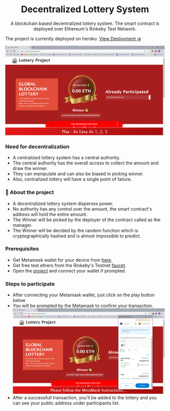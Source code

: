 <h1 align="center"> Decentralized Lottery System </h1>
<p align="center">
A blockchain based decentralized lottery system. The smart contract is deployed over Ethereum's Rinkeby Test Network.

The project is currently deployed on heroku.
  [View Deployment ⇉](https://lottery--project.herokuapp.com/)
</p>

![screenshot for home screen](https://github.com/Atharva-Vijay-Khade/Lottery_Project/blob/master/screenshots/1.png)

### Need for decentralization
- A centralized lottery system has a central authority.
- The central authority has the overall access to collect the amount and draw the winner.
- They can manipulate and can also be biased in picking winner.
- Also, centralized lottery will have a single point of failure.

### 📝 About the project
- A decentralized lottery system disperses power.
- No authority has any control over the amount, the smart contract's address will hold the entire amount.
- The Winner will be picked by the deployer of the contract called as the manager.
- The Winner will be decided by the random function which is cryptographically hashed and is almost impossible to predict.

### Prerequisites
- Get Metamask wallet for your device from [here](https://metamask.io/download.html).
- Get free test ethers from the Rinkeby's Testnet [faucet](https://faucet.rinkeby.io/).
- Open the [project](https://lottery--project.herokuapp.com/) and connect your wallet if prompted.

### Steps to participate
- After connecting your Metamask wallet, just click on the play button below
- You will be prompted by the Metamask to confirm your transaction.
![screenshot for metamask popup confirmation](https://github.com/Atharva-Vijay-Khade/Lottery_Project/blob/master/screenshots/2.png)
- After a successfull transaction, you'll be added to the lottery and you can see your public address under participants list.
